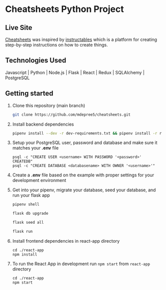 # Cheatsheets Python Project

## Live Site
[Cheatsheets](https://cheatsheets-group-project.herokuapp.com/) was inspired by [instructables](https://www.instructables.com/) which is a platform for creating step-by-step instructions on how to create things.

## Technologies Used
Javascript | Python | Node.js | Flask | React | Redux | SQLAlchemy | PostgreSQL

## Getting started

1. Clone this repository (main branch)

   ```bash
   git clone https://github.com/mdepree5/cheatsheets.git
   ```

2. Install backend dependencies

      ```bash
      pipenv install --dev -r dev-requirements.txt && pipenv install -r requirements.txt
      ```


3. Setup your PostgreSQL user, password and database and make sure it matches your **.env** file
   ```
   psql -c "CREATE USER <username> WITH PASSWORD '<password>' CREATEDB"
   psql -c "CREATE DATABASE <databasename> WITH OWNER '<username>'"
   ```

4. Create a **.env** file based on the example with proper settings for your
   development environment

5. Get into your pipenv, migrate your database, seed your database, and run your flask app

   ```bash
   pipenv shell
   ```

   ```bash
   flask db upgrade
   ```

   ```bash
   flask seed all
   ```

   ```bash
   flask run
   ```

6. Install frontend dependencies in react-app directory
   ```
   cd ./react-app
   npm install
   ```

7. To run the React App in development run ```npm start``` from ```react-app``` directory
   ```
   cd ./react-app
   npm start
   ```
